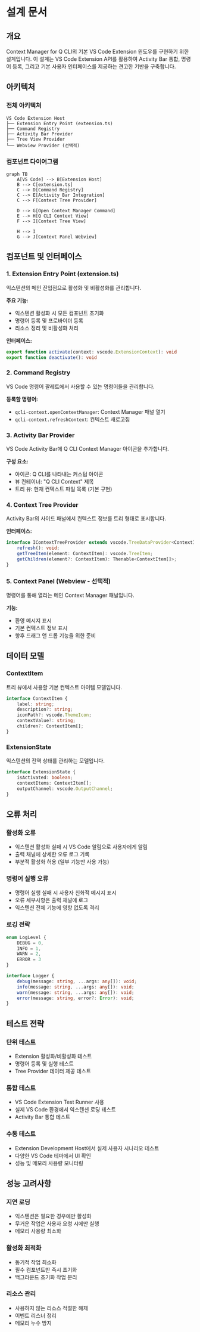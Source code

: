 # 설계 문서

## 개요

Context Manager for Q CLI의 기본 VS Code Extension 윈도우를 구현하기 위한 설계입니다. 이 설계는 VS Code Extension API를 활용하여 Activity Bar 통합, 명령어 등록, 그리고 기본 사용자 인터페이스를 제공하는 견고한 기반을 구축합니다.

## 아키텍처

### 전체 아키텍처
```
VS Code Extension Host
├── Extension Entry Point (extension.ts)
├── Command Registry
├── Activity Bar Provider
├── Tree View Provider
└── Webview Provider (선택적)
```

### 컴포넌트 다이어그램
```mermaid
graph TB
    A[VS Code] --> B[Extension Host]
    B --> C[extension.ts]
    C --> D[Command Registry]
    C --> E[Activity Bar Integration]
    C --> F[Context Tree Provider]
    
    D --> G[Open Context Manager Command]
    E --> H[Q CLI Context View]
    F --> I[Context Tree View]
    
    H --> I
    G --> J[Context Panel Webview]
```

## 컴포넌트 및 인터페이스

### 1. Extension Entry Point (extension.ts)
익스텐션의 메인 진입점으로 활성화 및 비활성화를 관리합니다.

**주요 기능:**
- 익스텐션 활성화 시 모든 컴포넌트 초기화
- 명령어 등록 및 프로바이더 등록
- 리소스 정리 및 비활성화 처리

**인터페이스:**
```typescript
export function activate(context: vscode.ExtensionContext): void
export function deactivate(): void
```

### 2. Command Registry
VS Code 명령어 팔레트에서 사용할 수 있는 명령어들을 관리합니다.

**등록할 명령어:**
- `qcli-context.openContextManager`: Context Manager 패널 열기
- `qcli-context.refreshContext`: 컨텍스트 새로고침

### 3. Activity Bar Provider
VS Code Activity Bar에 Q CLI Context Manager 아이콘을 추가합니다.

**구성 요소:**
- 아이콘: Q CLI를 나타내는 커스텀 아이콘
- 뷰 컨테이너: "Q CLI Context" 제목
- 트리 뷰: 현재 컨텍스트 파일 목록 (기본 구현)

### 4. Context Tree Provider
Activity Bar의 사이드 패널에서 컨텍스트 정보를 트리 형태로 표시합니다.

**인터페이스:**
```typescript
interface IContextTreeProvider extends vscode.TreeDataProvider<ContextItem> {
    refresh(): void;
    getTreeItem(element: ContextItem): vscode.TreeItem;
    getChildren(element?: ContextItem): Thenable<ContextItem[]>;
}
```

### 5. Context Panel (Webview - 선택적)
명령어를 통해 열리는 메인 Context Manager 패널입니다.

**기능:**
- 환영 메시지 표시
- 기본 컨텍스트 정보 표시
- 향후 드래그 앤 드롭 기능을 위한 준비

## 데이터 모델

### ContextItem
트리 뷰에서 사용할 기본 컨텍스트 아이템 모델입니다.

```typescript
interface ContextItem {
    label: string;
    description?: string;
    iconPath?: vscode.ThemeIcon;
    contextValue?: string;
    children?: ContextItem[];
}
```

### ExtensionState
익스텐션의 전역 상태를 관리하는 모델입니다.

```typescript
interface ExtensionState {
    isActivated: boolean;
    contextItems: ContextItem[];
    outputChannel: vscode.OutputChannel;
}
```

## 오류 처리

### 활성화 오류
- 익스텐션 활성화 실패 시 VS Code 알림으로 사용자에게 알림
- 출력 채널에 상세한 오류 로그 기록
- 부분적 활성화 허용 (일부 기능만 사용 가능)

### 명령어 실행 오류
- 명령어 실행 실패 시 사용자 친화적 메시지 표시
- 오류 세부사항은 출력 채널에 로그
- 익스텐션 전체 기능에 영향 없도록 격리

### 로깅 전략
```typescript
enum LogLevel {
    DEBUG = 0,
    INFO = 1,
    WARN = 2,
    ERROR = 3
}

interface Logger {
    debug(message: string, ...args: any[]): void;
    info(message: string, ...args: any[]): void;
    warn(message: string, ...args: any[]): void;
    error(message: string, error?: Error): void;
}
```

## 테스트 전략

### 단위 테스트
- Extension 활성화/비활성화 테스트
- 명령어 등록 및 실행 테스트
- Tree Provider 데이터 제공 테스트

### 통합 테스트
- VS Code Extension Test Runner 사용
- 실제 VS Code 환경에서 익스텐션 로딩 테스트
- Activity Bar 통합 테스트

### 수동 테스트
- Extension Development Host에서 실제 사용자 시나리오 테스트
- 다양한 VS Code 테마에서 UI 확인
- 성능 및 메모리 사용량 모니터링

## 성능 고려사항

### 지연 로딩
- 익스텐션은 필요한 경우에만 활성화
- 무거운 작업은 사용자 요청 시에만 실행
- 메모리 사용량 최소화

### 활성화 최적화
- 동기적 작업 최소화
- 필수 컴포넌트만 즉시 초기화
- 백그라운드 초기화 작업 분리

### 리소스 관리
- 사용하지 않는 리소스 적절한 해제
- 이벤트 리스너 정리
- 메모리 누수 방지